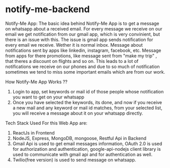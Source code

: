 # notify-me-backend

Notify-Me App:
The basic idea behind Notify-Me App is to get a message on whatsapp about a received email. For every message we receive on our email we get notification from our gmail app, which is 
very convinient, but there is an issue with this. The issue is gmail app sends notification for every email we receive. Wether it is normal inbox. Message about notifications sent 
by apps like linkedin, instagram, facebook, etc. Message from apps for there promotions, like message sent from "make my trip" , that theres a discount on flights and so on. This 
leads to a lot of notifications we receive on our phones and due to so much of notification sometimes we tend to miss some important emails which are from our work.

How Notify-Me App Works ??
1. Login to app, set keywords or mail id of those people whose notification you want to get on your whatsapp
2. Once you have selected the keywords, its done, and now if you receive a new mail and  any keyword or mail id matches, from your selected list, you will receive a message
   about it on your whatsapp directly.

Tech Stack Used For this Web App are:
1. ReactJs in Frontend
2. NodeJS, Express, MongoDB, mongoose, Restful Api in Backend
3. Gmail Api is used to get email messages information, OAuth 2.0 is used for authorization and authentication, google-api-nodejs client library
   is used to communicate with gmail api and for authentication as well.
4. Twilio(free version) is used to send message on whatsapp.   
    
